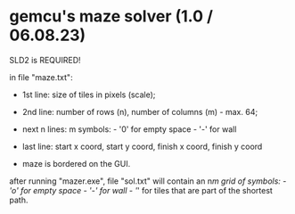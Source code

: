 # gemcu's maze solver (1.0 / 06.08.23)
SLD2 is REQUIRED!

in file "maze.txt":
- 1st line: size of tiles in pixels (scale);
- 2nd line: number of rows (n), number of columns (m) - max. 64; 
- next n lines: m symbols:
		- '0' for empty space
		- '-' for wall
- last line: start x coord, start y coord, finish x coord, finish y coord

- maze is bordered on the GUI.

after running "mazer.exe", file "sol.txt" will contain an n*m grid of symbols:
	- 'o' for empty space
	- '-' for wall
	- '*' for tiles that are part of the shortest path.
